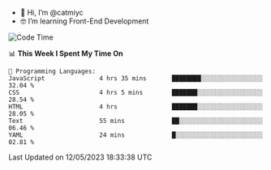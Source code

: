 - 👋 Hi, I’m @catmiyc
- 🤓 I’m learning Front-End Development

<!---
catmiyc/catmiyc is a ✨ special ✨ repository because its `README.md` (this file) appears on your GitHub profile.
You can click the Preview link to take a look at your changes.
--->


<!--START_SECTION:waka-->
![Code Time](http://img.shields.io/badge/Code%20Time-179%20hrs%2045%20mins-blue)

📊 **This Week I Spent My Time On** 

```text
💬 Programming Languages: 
JavaScript               4 hrs 35 mins       ████████░░░░░░░░░░░░░░░░░   32.04 % 
CSS                      4 hrs 5 mins        ███████░░░░░░░░░░░░░░░░░░   28.54 % 
HTML                     4 hrs               ███████░░░░░░░░░░░░░░░░░░   28.05 % 
Text                     55 mins             ██░░░░░░░░░░░░░░░░░░░░░░░   06.46 % 
YAML                     24 mins             █░░░░░░░░░░░░░░░░░░░░░░░░   02.81 % 
```


 Last Updated on 12/05/2023 18:33:38 UTC
<!--END_SECTION:waka-->
